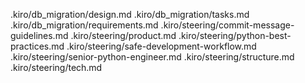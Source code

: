 .kiro/db_migration/design.md .kiro/db_migration/tasks.md .kiro/db_migration/requirements.md .kiro/steering/commit-message-guidelines.md .kiro/steering/product.md .kiro/steering/python-best-practices.md .kiro/steering/safe-development-workflow.md .kiro/steering/senior-python-engineer.md .kiro/steering/structure.md .kiro/steering/tech.md
